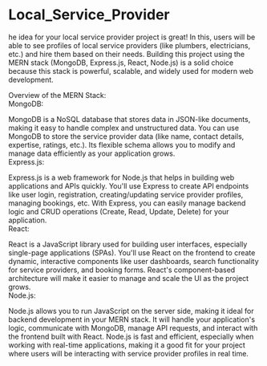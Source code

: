 ﻿# Local_Service_Provider

he idea for your local service provider project is great! In this, users will be able to see profiles of local service providers (like plumbers, electricians, etc.) and hire them based on their needs. Building this project using the MERN stack (MongoDB, Express.js, React, Node.js) is a solid choice because this stack is powerful, scalable, and widely used for modern web development.
             
Overview of the MERN Stack:                                  
MongoDB:                                                                                                                                           
                                                           
MongoDB is a NoSQL database that stores data in JSON-like documents, making it easy to handle complex and unstructured data. You can use MongoDB to store the service provider data (like name, contact details, expertise, ratings, etc.).
Its flexible schema allows you to modify and manage data efficiently as your application grows.                                                         
Express.js:                                                           
                                                                                               
Express.js is a web framework for Node.js that helps in building web applications and APIs quickly. You'll use Express to create API endpoints like user login, registration, creating/updating service provider profiles, managing bookings, etc.
With Express, you can easily manage backend logic and CRUD operations (Create, Read, Update, Delete) for your application.           
React:                 
                                                                                              
React is a JavaScript library used for building user interfaces, especially single-page applications (SPAs). You'll use React on the frontend to create dynamic, interactive components like user dashboards, search functionality for service providers, and booking forms.
React's component-based architecture will make it easier to manage and scale the UI as the project grows.            
Node.js:     

Node.js allows you to run JavaScript on the server side, making it ideal for backend development in your MERN stack. It will handle your application's logic, communicate with MongoDB, manage API requests, and interact with the frontend built with React.
Node.js is fast and efficient, especially when working with real-time applications, making it a good fit for your project where users will be interacting with service provider profiles in real time.
               
                           
